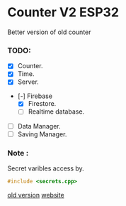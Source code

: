 # Counter V2 ESP32
Better version of old counter

### TODO:
- [X] Counter.
- [X] Time.
- [X] Server.
- [-] Firebase
  - [X] Firestore.
  - [ ] Realtime database.
- [ ] Data Manager.
- [ ] Saving Manager.

### Note :
Secret varibles access by.
```cpp 
#include <secrets.cpp>
```

[old version](https://github.com/pen787/250614-123010-esp12e)
[website](https://github.com/pen787/people-counter-app)